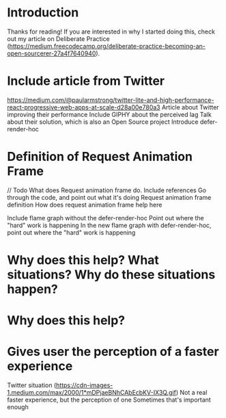 # Introduction
Thanks for reading! If you are interested in why I started doing this, check out my article on Deliberate Practice (https://medium.freecodecamp.org/deliberate-practice-becoming-an-open-sourcerer-27a4f7640940).

# Include article from Twitter
https://medium.com/@paularmstrong/twitter-lite-and-high-performance-react-progressive-web-apps-at-scale-d28a00e780a3
Article about Twitter improving their performance
Include GIPHY about the perceived lag
Talk about their solution, which is also an Open Source project
Introduce defer-render-hoc

# Definition of Request Animation Frame
// Todo What does Request animation frame do. Include references
Go through the code, and point out what it's doing
Request animation frame definition
How does request animation frame help here

Include flame graph without the defer-render-hoc
Point out where the "hard" work is happening
In the new flame graph with defer-render-hoc, point out where the "hard" work is happening

# Why does this help? What situations? Why do these situations happen?
# Why does this help?
# Gives user the perception of a faster experience
Twitter situation (https://cdn-images-1.medium.com/max/2000/1*mDPjaeBNhCAbEcbKV-IX3Q.gif)
Not a real faster experience, but the perception of one
Sometimes that's important enough
